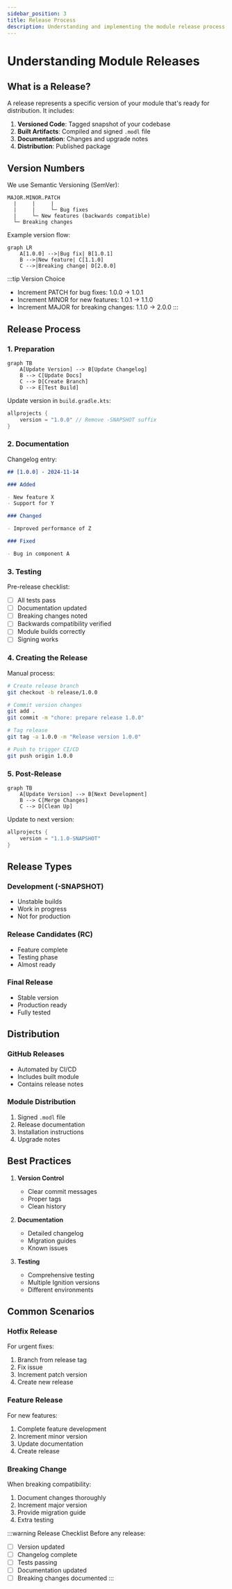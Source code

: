 ```yaml
---
sidebar_position: 3
title: Release Process
description: Understanding and implementing the module release process
---
```


# Understanding Module Releases

## What is a Release?

A release represents a specific version of your module that's ready for distribution. It includes:

1. **Versioned Code**: Tagged snapshot of your codebase
2. **Built Artifacts**: Compiled and signed `.modl` file
3. **Documentation**: Changes and upgrade notes
4. **Distribution**: Published package

## Version Numbers

We use Semantic Versioning (SemVer):

```
MAJOR.MINOR.PATCH
  |     |     |
  |     |     └─ Bug fixes
  |     └─ New features (backwards compatible)
  └─ Breaking changes
```

Example version flow:

```mermaid
graph LR
    A[1.0.0] -->|Bug fix| B[1.0.1]
    B -->|New feature| C[1.1.0]
    C -->|Breaking change| D[2.0.0]
```

:::tip Version Choice

- Increment PATCH for bug fixes: 1.0.0 → 1.0.1
- Increment MINOR for new features: 1.0.1 → 1.1.0
- Increment MAJOR for breaking changes: 1.1.0 → 2.0.0
  :::

## Release Process

### 1. Preparation

```mermaid
graph TB
    A[Update Version] --> B[Update Changelog]
    B --> C[Update Docs]
    C --> D[Create Branch]
    D --> E[Test Build]
```

Update version in `build.gradle.kts`:

```kotlin
allprojects {
    version = "1.0.0" // Remove -SNAPSHOT suffix
}
```

### 2. Documentation

Changelog entry:

```markdown
## [1.0.0] - 2024-11-14

### Added

- New feature X
- Support for Y

### Changed

- Improved performance of Z

### Fixed

- Bug in component A
```

### 3. Testing

Pre-release checklist:

- [ ] All tests pass
- [ ] Documentation updated
- [ ] Breaking changes noted
- [ ] Backwards compatibility verified
- [ ] Module builds correctly
- [ ] Signing works

### 4. Creating the Release

Manual process:

```bash
# Create release branch
git checkout -b release/1.0.0

# Commit version changes
git add .
git commit -m "chore: prepare release 1.0.0"

# Tag release
git tag -a 1.0.0 -m "Release version 1.0.0"

# Push to trigger CI/CD
git push origin 1.0.0
```

### 5. Post-Release

```mermaid
graph TB
    A[Update Version] --> B[Next Development]
    B --> C[Merge Changes]
    C --> D[Clean Up]
```

Update to next version:

```kotlin
allprojects {
    version = "1.1.0-SNAPSHOT"
}
```

## Release Types

### Development (-SNAPSHOT)

- Unstable builds
- Work in progress
- Not for production

### Release Candidates (RC)

- Feature complete
- Testing phase
- Almost ready

### Final Release

- Stable version
- Production ready
- Fully tested

## Distribution

### GitHub Releases

- Automated by CI/CD
- Includes built module
- Contains release notes

### Module Distribution

1. Signed `.modl` file
2. Release documentation
3. Installation instructions
4. Upgrade notes

## Best Practices

1. **Version Control**

   - Clear commit messages
   - Proper tags
   - Clean history

2. **Documentation**

   - Detailed changelog
   - Migration guides
   - Known issues

3. **Testing**
   - Comprehensive testing
   - Multiple Ignition versions
   - Different environments

## Common Scenarios

### Hotfix Release

For urgent fixes:

1. Branch from release tag
2. Fix issue
3. Increment patch version
4. Create new release

### Feature Release

For new features:

1. Complete feature development
2. Increment minor version
3. Update documentation
4. Create release

### Breaking Change

When breaking compatibility:

1. Document changes thoroughly
2. Increment major version
3. Provide migration guide
4. Extra testing

:::warning Release Checklist
Before any release:

- [ ] Version updated
- [ ] Changelog complete
- [ ] Tests passing
- [ ] Documentation updated
- [ ] Breaking changes documented
      :::
